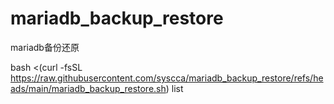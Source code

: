 # mariadb_backup_restore
mariadb备份还原

bash <(curl -fsSL https://raw.githubusercontent.com/syscca/mariadb_backup_restore/refs/heads/main/mariadb_backup_restore.sh) list
